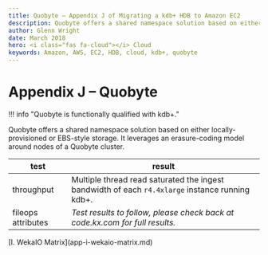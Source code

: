 ```yaml
---
title: Quobyte – Appendix J of Migrating a kdb+ HDB to Amazon EC2
description: Quobyte offers a shared namespace solution based on either locally-provisioned or EBS-style storage. It leverages an erasure-coding model around nodes of a Quobyte cluster.
author: Glenn Wright
date: March 2018
hero: <i class="fas fa-cloud"></i> Cloud
keywords: Amazon, AWS, EC2, HDB, cloud, kdb+, quobyte
---
```

# Appendix J – Quobyte 



!!! info "Quobyte is functionally qualified with kdb+."

Quobyte offers a shared namespace solution based on either locally-provisioned or EBS-style storage. 
It leverages an erasure-coding model around nodes of a Quobyte cluster.

test | result
-----|-------
throughput | Multiple thread read saturated the ingest bandwidth of each `r4.4xlarge` instance running kdb+.
fileops attributes | _Test results to follow, please check back at code.kx.com for full results._



<div class="kx-nav" markdown="1">
<div class="kx-nav-prev">[I. WekaIO Matrix](app-i-wekaio-matrix.md)</div>
</div>
